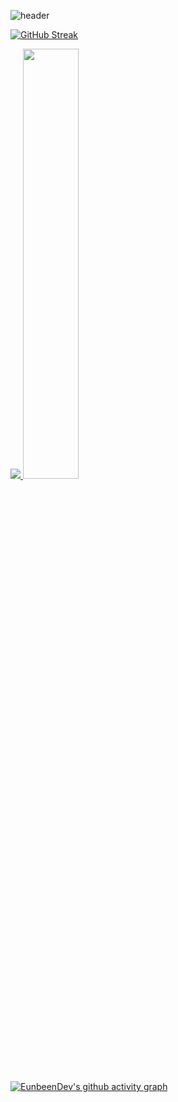 ![header](https://capsule-render.vercel.app/api?type=waving&color=0:58D3F7,100:a82da8&height=120&animation=fadeIn&section=header&text=EunbeenDev's%20Github&fontSize=40&fontColor=FFFFFF&fontAlign=75&fontAlignY=30)


[![GitHub Streak](https://github-readme-streak-stats.herokuapp.com/?user=Eunbeendev&theme=radical)](https://git.io/streak-stats)

<a href="s">
  <img src="https://github-readme-stats.vercel.app/api/top-langs/?username=EunbeenDev&exclude_repo=Eunbeendev.github.io&layout=compact&theme=radical"/>
</a>
<a href="s">
  <img src="https://github-readme-stats.vercel.app/api?username=EunbeenDev&theme=radical&show_icons=true" width="42%" />
</a>

[![EunbeenDev's github activity graph](https://github-readme-activity-graph.vercel.app/graph?username=eunbeenDev&theme=dracula)](https://github.com/EunbeenDev/github-readme-activity-graph)


